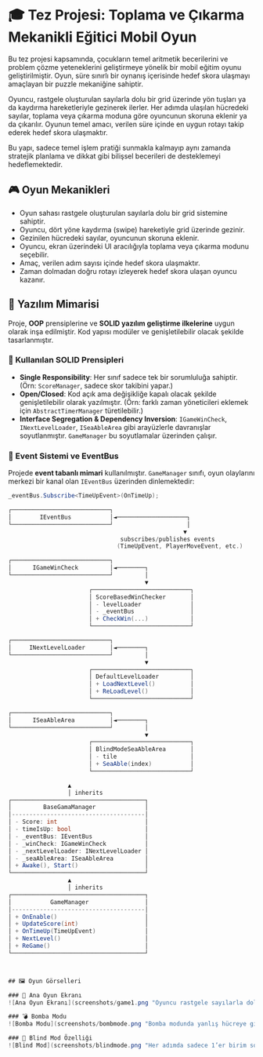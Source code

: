# 🎓 Tez Projesi: Toplama ve Çıkarma Mekanikli Eğitici Mobil Oyun

Bu tez projesi kapsamında, çocukların temel aritmetik becerilerini ve problem çözme yeteneklerini geliştirmeye yönelik bir mobil eğitim oyunu geliştirilmiştir. Oyun, süre sınırlı bir oynanış içerisinde hedef skora ulaşmayı amaçlayan bir puzzle mekaniğine sahiptir.

Oyuncu, rastgele oluşturulan sayılarla dolu bir grid üzerinde yön tuşları ya da kaydırma hareketleriyle gezinerek ilerler. Her adımda ulaşılan hücredeki sayılar, toplama veya çıkarma moduna göre oyuncunun skoruna eklenir ya da çıkarılır. Oyunun temel amacı, verilen süre içinde en uygun rotayı takip ederek hedef skora ulaşmaktır.

Bu yapı, sadece temel işlem pratiği sunmakla kalmayıp aynı zamanda stratejik planlama ve dikkat gibi bilişsel becerileri de desteklemeyi hedeflemektedir.

## 🎮 Oyun Mekanikleri

- Oyun sahası rastgele oluşturulan sayılarla dolu bir grid sistemine sahiptir.
- Oyuncu, dört yöne kaydırma (swipe) hareketiyle grid üzerinde gezinir.
- Gezinilen hücredeki sayılar, oyuncunun skoruna eklenir.
- Oyuncu, ekran üzerindeki UI aracılığıyla toplama veya çıkarma modunu seçebilir.
- Amaç, verilen adım sayısı içinde hedef skora ulaşmaktır.
- Zaman dolmadan doğru rotayı izleyerek hedef skora ulaşan oyuncu kazanır.

## 🧠 Yazılım Mimarisi

Proje, **OOP** prensiplerine ve **SOLID yazılım geliştirme ilkelerine** uygun olarak inşa edilmiştir. Kod yapısı modüler ve genişletilebilir olacak şekilde tasarlanmıştır.

### 🔧 Kullanılan SOLID Prensipleri

- **Single Responsibility**: Her sınıf sadece tek bir sorumluluğa sahiptir. (Örn: `ScoreManager`, sadece skor takibini yapar.)
- **Open/Closed**: Kod açık ama değişikliğe kapalı olacak şekilde genişletilebilir olarak yazılmıştır. (Örn: farklı zaman yöneticileri eklemek için `AbstractTimerManager` türetilebilir.)
- **Interface Segregation & Dependency Inversion**: `IGameWinCheck`, `INextLevelLoader`, `ISeaAbleArea` gibi arayüzlerle davranışlar soyutlanmıştır. `GameManager` bu soyutlamalar üzerinden çalışır.

### 🧩 Event Sistemi ve EventBus

Projede **event tabanlı mimari** kullanılmıştır. `GameManager` sınıfı, oyun olaylarını merkezi bir kanal olan `IEventBus` üzerinden dinlemektedir:

```csharp
_eventBus.Subscribe<TimeUpEvent>(OnTimeUp);

┌────────────────────────────┐
│        IEventBus           │◄────────────────────┐
└────────────────────────────┘                     │
                                                  ▼
                                subscribes/publishes events
                               (TimeUpEvent, PlayerMoveEvent, etc.)

┌────────────────────────────┐
│      IGameWinCheck         │◄────────┐
└────────────────────────────┘         │
                                       ▼
                       ┌────────────────────────────┐
                       │ ScoreBasedWinChecker       │
                       │ - levelLoader              │
                       │ - _eventBus                │
                       │ + CheckWin(...)            │
                       └────────────────────────────┘

┌────────────────────────────┐
│     INextLevelLoader       │◄────────┐
└────────────────────────────┘         │
                                       ▼
                       ┌────────────────────────────┐
                       │ DefaultLevelLoader         │
                       │ + LoadNextLevel()          │
                       │ + ReLoadLevel()            │
                       └────────────────────────────┘

┌────────────────────────────┐
│      ISeaAbleArea          │◄────────┐
└────────────────────────────┘         │
                                       ▼
                       ┌────────────────────────────┐
                       │ BlindModeSeaAbleArea       │
                       │ - tile                     │
                       │ + SeaAble(index)           │
                       └────────────────────────────┘

                 ▲
                 │ inherits
┌──────────────────────────────────────┐
│         BaseGamaManager              │
│--------------------------------------│
│ - Score: int                         │
│ - timeIsUp: bool                     │
│ - _eventBus: IEventBus               │
│ - _winCheck: IGameWinCheck           │
│ - _nextLevelLoader: INextLevelLoader │
│ - _seaAbleArea: ISeaAbleArea         │
│ + Awake(), Start()                   │
└──────────────────────────────────────┘
                 ▲
                 │ inherits
┌──────────────────────────────────────┐
│           GameManager                │
│--------------------------------------│
│ + OnEnable()                         │
│ + UpdateScore(int)                   │
│ + OnTimeUp(TimeUpEvent)              │
│ + NextLevel()                        │
│ + ReGame()                           │
└──────────────────────────────────────┘



## 🖼️ Oyun Görselleri

### 🧩 Ana Oyun Ekranı  
![Ana Oyun Ekranı](screenshots/game1.png "Oyuncu rastgele sayılarla dolu grid üzerinde toplama/çıkarma işlemleriyle ilerliyor.")

### 💣 Bomba Modu  
![Bomba Modu](screenshots/bombmode.png "Bomba modunda yanlış hücreye gitmek, zaman kaybına ve oyunun kaybedilmesine yol açar.")

### 🧪 Blind Mod Özelliği  
![Blind Mod](screenshots/blindmode.png "Her adımda sadece 1’er birim sol, sağ, yukarı ve aşağı hücreler görünür.")

